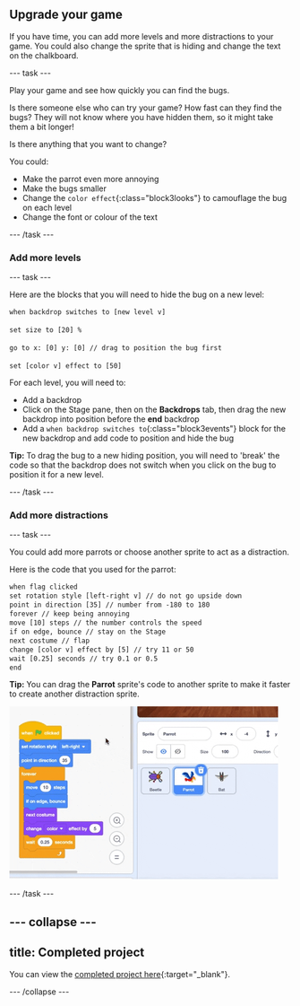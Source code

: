 ## Upgrade your game

If you have time, you can add more levels and more distractions to your game. You could also change the sprite that is hiding and change the text on the chalkboard. 

--- task ---

Play your game and see how quickly you can find the bugs. 

Is there someone else who can try your game? How fast can they find the bugs? They will not know where you have hidden them, so it might take them a bit longer!

Is there anything that you want to change?

You could:
- Make the parrot even more annoying
- Make the bugs smaller 
- Change the `color effect`{:class="block3looks"} to camouflage the bug on each level
- Change the font or colour of the text

--- /task ---

### Add more levels

--- task ---

Here are the blocks that you will need to hide the bug on a new level:

```blocks3
when backdrop switches to [new level v]

set size to [20] %

go to x: [0] y: [0] // drag to position the bug first

set [color v] effect to [50]
```

For each level, you will need to:
- Add a backdrop
- Click on the Stage pane, then on the **Backdrops** tab, then drag the new backdrop into position before the **end** backdrop
- Add a `when backdrop switches to`{:class="block3events"} block for the new backdrop and add code to position and hide the bug 

**Tip:** To drag the bug to a new hiding position, you will need to 'break' the code so that the backdrop does not switch when you click on the bug to position it for a new level.

--- /task ---

### Add more distractions

--- task ---

You could add more parrots or choose another sprite to act as a distraction. 

Here is the code that you used for the parrot:

```blocks3
when flag clicked
set rotation style [left-right v] // do not go upside down
point in direction [35] // number from -180 to 180
forever // keep being annoying
move [10] steps // the number controls the speed
if on edge, bounce // stay on the Stage
next costume // flap
change [color v] effect by [5] // try 11 or 50
wait [0.25] seconds // try 0.1 or 0.5
end
```

**Tip:** You can drag the **Parrot** sprite's code to another sprite to make it faster to create another distraction sprite.

![Dragging code from the Code area to another sprite in the Sprite list.](images/drag-parrot-code.gif)

--- /task ---

--- collapse ---
---
title: Completed project
---

You can view the [completed project here](https://scratch.mit.edu/projects/486719939/){:target="_blank"}.

--- /collapse ---